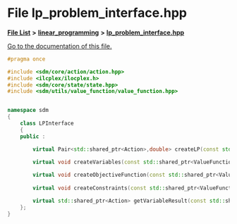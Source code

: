 
# File lp\_problem\_interface.hpp

[**File List**](files.md) **>** [**linear\_programming**](dir_0699598e7f4b6e2c3b8ad2b0ce6abc71.md) **>** [**lp\_problem\_interface.hpp**](lp__problem__interface_8hpp.md)

[Go to the documentation of this file.](lp__problem__interface_8hpp.md) 


````cpp
#pragma once

#include <sdm/core/action/action.hpp>
#include <ilcplex/ilocplex.h>
#include <sdm/core/state/state.hpp>
#include <sdm/utils/value_function/value_function.hpp>


namespace sdm
{
    class LPInterface
    {
    public : 

        virtual Pair<std::shared_ptr<Action>,double> createLP(const std::shared_ptr<ValueFunction>&vf, const std::shared_ptr<State> &occupancy_state, number t) = 0;

        virtual void createVariables(const std::shared_ptr<ValueFunction>&vf, const std::shared_ptr<State> &occupancy_state, IloEnv &env, IloNumVarArray &var,number &index, number t) = 0;
        
        virtual void createObjectiveFunction(const std::shared_ptr<ValueFunction>&vf, const std::shared_ptr<State> &occupancy_state, IloNumVarArray &var, IloObjective &obj, number t) = 0;
        
        virtual void createConstraints(const std::shared_ptr<ValueFunction>&vf, const std::shared_ptr<State>& occupancy_state, IloEnv &env, IloModel &model, IloRangeArray &con, IloNumVarArray &var, number &index, number t) = 0;

        virtual std::shared_ptr<Action> getVariableResult(const std::shared_ptr<ValueFunction>&vf, const std::shared_ptr<State> &occupancy_state,const IloCplex &cplex, const IloNumVarArray &var, number t) =0;
    };
}
````

